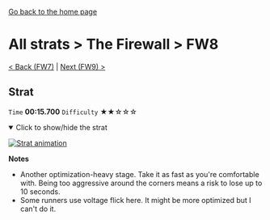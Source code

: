 [Go back to the home page](https://github.com/Doublevil/scbspeedrun)

# All strats > The Firewall > FW8

[< Back (FW7)](https://github.com/Doublevil/scbspeedrun/blob/main/levels/all_lvl/FW/FW7.md) | [Next (FW9) >](https://github.com/Doublevil/scbspeedrun/blob/main/levels/all_lvl/FW/FW9.md)

## Strat

`Time` **00:15.700** `Difficulty` ★★☆☆☆
<details open>
  <summary>Click to show/hide the strat</summary>

  [![Strat animation](https://github.com/Doublevil/scbspeedrun/blob/main/media/levels/FW/FW8_Strat.webp)](https://github.com/Doublevil/scbspeedrun/blob/main/media/levels/FW/FW8_Strat.mp4?raw=true)

  **Notes**
  - Another optimization-heavy stage. Take it as fast as you're comfortable with. Being too aggressive around the corners means a risk to lose up to 10 seconds.
  - Some runners use voltage flick here. It might be more optimized but I can't do it.
</details>

